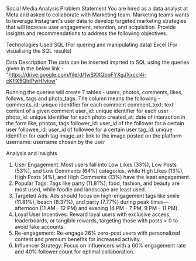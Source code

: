 Social Media Analysis
Problem Statement
You are hired as a data analyst at Meta and asked to collaborate with Marketing team. Marketing teams wants to leverage Instagram's user data to develop targeted marketing strategies that will increase user engagement, retention, and acquisition. Provide insights and recommendations to address the following objectives.

Technologies Used
SQL (For quering and manipulating data)
Excel (For visualising the SQL results)

Data Description
The data can be inserted imprted to SQL using the queries given in the below link - "https://drive.google.com/file/d/1wSXXQboFYXgJXxccj4i-cKfIX5QtdPwH/view"

Running the queries will create 7 tables - users, photos, comments, likes, follows, tags and photo_tags.
The column means the following -
comments_id: unique identifier for each comment
comment_text: text content of a given comment
user_id: unique identifier for each user
photo_id: unique identifier for each photo
created_at: date of interaction in the form like, photos, tags
follower_id: user_id of the follower for a certain user
followee_id: user_id of followee for a certain user
tag_id: unique identifier for each tag
image_url: link to the image posted on the platform
username: username chosen by the user

Analysis and Insights
1. User Engagement: Most users fall into Low Likes (33%), Low Posts (53%), and Low Comments (64%) categories, while High Likes (13%), High Posts (4%), and High Comments (13%) have the least engagement.
2. Popular Tags: Tags like party (11.81%), food, fashion, and beauty are most used, while foodie and landscape are least used.
3. Targeted Ads: Ads should focus on high-engagement tags like smile (11.81%), beach (8.37%), and party (7.77%) during peak times—afternoon (11 AM - 12 PM) and evening (4 PM - 7 PM, 9 PM - 11 PM).
4. Loyal User Incentives: Reward loyal users with exclusive access, leaderboards, or tangible rewards, targeting those with posts > 0 to avoid fake accounts.
5. Re-engagement: Re-engage 26% zero-post users with personalized content and premium benefits for increased activity.
6. Influencer Strategy: Focus on influencers with a 60% engagement rate and 40% follower count for optimal collaboration.
